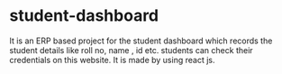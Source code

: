 # student-dashboard
It is an ERP based project for the student dashboard which records the student details like roll no, name , id etc. students can check their credentials on this website. It is made by using react js.

